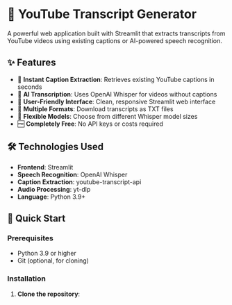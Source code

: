 # 🎥 YouTube Transcript Generator

A powerful web application built with Streamlit that extracts transcripts from YouTube videos using existing captions or AI-powered speech recognition.

## ✨ Features

- 🚀 **Instant Caption Extraction**: Retrieves existing YouTube captions in seconds
- 🤖 **AI Transcription**: Uses OpenAI Whisper for videos without captions
- 📱 **User-Friendly Interface**: Clean, responsive Streamlit web interface
- 📄 **Multiple Formats**: Download transcripts as TXT files
- 🔧 **Flexible Models**: Choose from different Whisper model sizes
- 🆓 **Completely Free**: No API keys or costs required

## 🛠️ Technologies Used

- **Frontend**: Streamlit
- **Speech Recognition**: OpenAI Whisper
- **Caption Extraction**: youtube-transcript-api
- **Audio Processing**: yt-dlp
- **Language**: Python 3.9+

## 🚀 Quick Start

### Prerequisites
- Python 3.9 or higher
- Git (optional, for cloning)

### Installation

1. **Clone the repository**:
